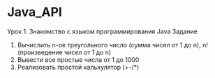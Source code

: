 # Java_API
Урок 1. Знакомство с языком программирования Java
Задание

1) Вычислить n-ое треугольного число (сумма чисел от 1 до n), n! (произведение чисел от 1 до n)
2) Вывести все простые числа от 1 до 1000
3) Реализовать простой калькулятор (+-/*)
